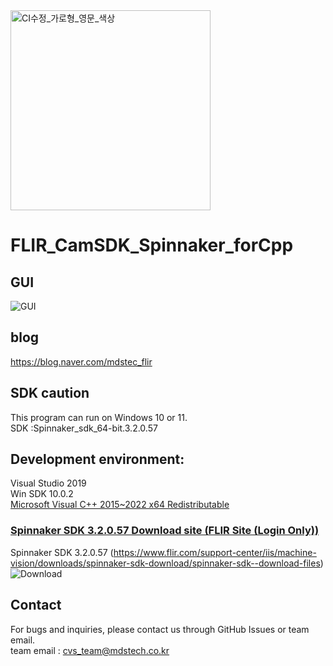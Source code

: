 
<img width="320" alt="CI수정_가로형_영문_색상" src="https://github.com/MDStechCVS/FLIR_BosonSDKforPython/assets/142575573/b941d3e6-3dd8-46f7-9336-3f9ed4eaed77">


# FLIR_CamSDK_Spinnaker_forCpp

## GUI

![GUI](https://github.com/user-attachments/assets/3780662a-3352-4a1f-a447-71027349ca1b)

## <div align="left">blog</div>
https://blog.naver.com/mdstec_flir

## SDK caution
This program can run on Windows 10 or 11.<br>
SDK :Spinnaker_sdk_64-bit.3.2.0.57

## Development environment:</div>
Visual Studio 2019<br> 
Win SDK 10.0.2<br> 
[Microsoft Visual C++ 2015~2022 x64 Redistributable](https://github.com/MDStechCVS/FLIR_CamSDK_Spinnaker_forCpp-/blob/main/VC_redist.x64.exe)<br> 

### [Spinnaker SDK 3.2.0.57 Download site (FLIR Site (Login Only))](https://flir.custhelp.com/app/account/fl_download_software)
Spinnaker SDK 3.2.0.57 
(https://www.flir.com/support-center/iis/machine-vision/downloads/spinnaker-sdk-download/spinnaker-sdk--download-files)<br> 
![Download](https://github.com/user-attachments/assets/b7893987-ba07-4613-80d1-4db0d1f44496)

## <div align="left">Contact</div>
For bugs and inquiries, please contact us through GitHub Issues or team email.<br>
team email : cvs_team@mdstech.co.kr
